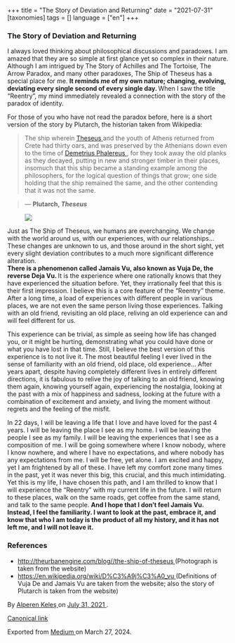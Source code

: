 +++
title = "The Story of Deviation and Returning"
date = "2021-07-31"
[taxonomies]
tags = []
language = ["en"]
+++

<article class="h-entry">
 <section class="e-content" data-field="body">
  <section class="section section--body section--first section--last" name="03b6">
   <div class="section-content">
    <div class="section-inner sectionLayout--insetColumn">
     <h3 class="graf graf--h3 graf--leading graf--title" id="6fb3" name="6fb3">
      The Story of Deviation and Returning
     </h3>
     <p class="graf graf--p graf-after--h3" id="f25b" name="f25b">
      I always loved thinking about philosophical discussions and paradoxes. I am amazed that they are so simple at first glance yet so complex in their nature. Although I am intrigued by The Story of Achilles and The Tortoise, The Arrow Paradox, and many other paradoxes, The Ship of Theseus has a special place for me.
      <strong class="markup--strong markup--p-strong">
       It reminds me of my own nature; changing, evolving, deviating every single second of every single day.
      </strong>
      When I saw the title “Reentry”, my mind immediately revealed a connection with the story of the paradox of identity.
     </p>
     <p class="graf graf--p graf-after--p" id="fa66" name="fa66">
      For those of you who have not read the paradox before, here is a short version of the story by Plutarch, the historian taken from Wikipedia:
     </p>
     <blockquote class="graf graf--blockquote graf-after--p" id="0d65" name="0d65">
      The ship wherein
      <a class="markup--anchor markup--blockquote-anchor" data-href="https://en.wikipedia.org/wiki/Theseus" href="https://en.wikipedia.org/wiki/Theseus" rel="noopener" target="_blank">
       Theseus
      </a>
      and the youth of Athens returned from Crete had thirty oars, and was preserved by the Athenians down even to the time of
      <a class="markup--anchor markup--blockquote-anchor" data-href="https://en.wikipedia.org/wiki/Demetrius_of_Phalerum" href="https://en.wikipedia.org/wiki/Demetrius_of_Phalerum" rel="noopener" target="_blank" title="Demetrius of Phalerum">
       Demetrius Phalereus
      </a>
      , for they took away the old planks as they decayed, putting in new and stronger timber in their places, insomuch that this ship became a standing example among the philosophers, for the logical question of things that grow; one side holding that the ship remained the same, and the other contending that it was not the same.
     </blockquote>
     <blockquote class="graf graf--blockquote graf-after--blockquote" id="a6c4" name="a6c4">
      —
      <strong class="markup--strong markup--blockquote-strong">
       Plutarch,
       <em class="markup--em markup--blockquote-em">
        Theseus
       </em>
      </strong>
     </blockquote>
     <figure class="graf graf--figure graf-after--blockquote" id="8552" name="8552">
      <img class="graf-image" data-height="563" data-image-id="1*ducjtZEhe072Ii85JMtZHQ.png" data-width="1000" src="https://cdn-images-1.medium.com/max/800/1*ducjtZEhe072Ii85JMtZHQ.png"/>
     </figure>
     <p class="graf graf--p graf-after--figure" id="2607" name="2607">
      Just as The Ship of Theseus, we humans are everchanging. We change with the world around us, with our experiences, with our relationships… These changes are unknown to us, and those around in the short sight, yet every slight deviation contributes to a much more significant difference alteration.
      <br/>
      <strong class="markup--strong markup--p-strong">
       There is a phenomenon called Jamais Vu, also known as Vuja De, the reverse Deja Vu.
      </strong>
      It is the experience where one rationally knows that they have experienced the situation before. Yet, they irrationally feel that this is their first impression. I believe this is a core feature of the “Reentry” theme. After a long time, a load of experiences with different people in various places, we are not even the same person living those experiences. Talking with an old friend, revisiting an old place, reliving an old experience can and will feel different for us.
     </p>
     <p class="graf graf--p graf-after--p" id="ed8a" name="ed8a">
      This experience can be trivial, as simple as seeing how life has changed you, or it might be hurting, demonstrating what you could have done or what you have lost in that time. Still, I believe the best version of this experience is to not live it. The most beautiful feeling I ever lived in the sense of familiarity with an old friend, old place, old experience… After years apart, despite having completely different lives in entirely different directions, it is fabulous to relive the joy of talking to an old friend, knowing them again, knowing yourself again, experiencing the nostalgia, looking at the past with a mix of happiness and sadness, looking at the future with a combination of excitement and anxiety, and living the moment without regrets and the feeling of the misfit.
     </p>
     <p class="graf graf--p graf-after--p" id="1a7c" name="1a7c">
      In 22 days, I will be leaving a life that I love and have loved for the past 4 years. I will be leaving the place I see as my home. I will be leaving the people I see as my family. I will be leaving the experiences that I see as a composition of me. I will be going somewhere where I know nobody, where I know nowhere, and where I have no expectations, and where nobody has any expectations from me. I will be free, yet alone. I am excited and happy, yet I am frightened by all of these. I have left my comfort zone many times in the past, yet it was never this big, this crucial, and this much intimidating. Yet this is my life, I have chosen this path, and I am thrilled to know that I will experience the “Reentry” with my current life in the future. I will return to these places, walk on the same roads, get coffee from the same stand, and talk to the same people.
      <strong class="markup--strong markup--p-strong">
       And I hope that I don’t feel Jamais Vu. Instead, I feel the familiarity. I want to look at the past, embrace it, and know that who I am today is the product of all my history, and it has not left me, and I will not leave it.
      </strong>
     </p>
     <h3 class="graf graf--h3 graf-after--p" id="6512" name="6512">
      References
     </h3>
     <ul class="postList">
      <li class="graf graf--li graf-after--h3" id="35f4" name="35f4">
       <a class="markup--anchor markup--li-anchor" data-href="http://theurbanengine.com/blog//the-ship-of-theseus" href="http://theurbanengine.com/blog//the-ship-of-theseus" rel="nofollow noopener" target="_blank">
        http://theurbanengine.com/blog//the-ship-of-theseus
       </a>
       (Photograph is taken from the website)
      </li>
      <li class="graf graf--li graf-after--li graf--trailing" id="9ee7" name="9ee7">
       <a class="markup--anchor markup--li-anchor" data-href="https://en.wikipedia.org/wiki/D%C3%A9j%C3%A0_vu" href="https://en.wikipedia.org/wiki/D%C3%A9j%C3%A0_vu" rel="nofollow noopener" target="_blank">
        https://en.wikipedia.org/wiki/D%C3%A9j%C3%A0_vu
       </a>
       (Definitions of Vuja De and Jamais Vu are taken from the website; also the story of Plutarch is taken from the website)
      </li>
     </ul>
    </div>
   </div>
  </section>
 </section>
 <footer>
  <p>
   By
   <a class="p-author h-card" href="https://medium.com/@alpkeles99">
    Alperen Keleş
   </a>
   on
   <a href="https://medium.com/p/6f3561062f38">
    <time class="dt-published" datetime="2021-07-31T12:48:14.515Z">
     July 31, 2021
    </time>
   </a>
   .
  </p>
  <p>
   <a class="p-canonical" href="https://medium.com/@alpkeles99/the-story-of-deviation-and-returning-6f3561062f38">
    Canonical link
   </a>
  </p>
  <p>
   Exported from
   <a href="https://medium.com">
    Medium
   </a>
   on March 27, 2024.
  </p>
 </footer>
</article>
